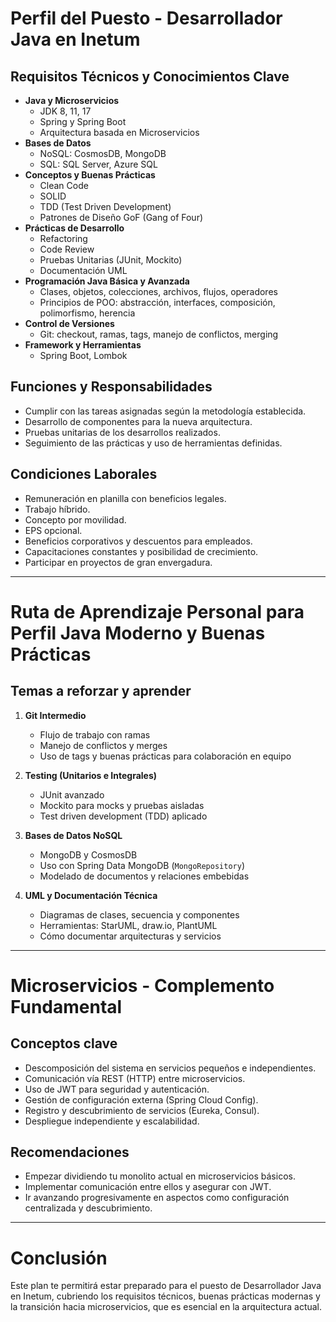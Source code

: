 # Perfil del Puesto - Desarrollador Java en Inetum

## Requisitos Técnicos y Conocimientos Clave

- **Java y Microservicios**
  - JDK 8, 11, 17
  - Spring y Spring Boot
  - Arquitectura basada en Microservicios
- **Bases de Datos**
  - NoSQL: CosmosDB, MongoDB
  - SQL: SQL Server, Azure SQL
- **Conceptos y Buenas Prácticas**
  - Clean Code
  - SOLID
  - TDD (Test Driven Development)
  - Patrones de Diseño GoF (Gang of Four)
- **Prácticas de Desarrollo**
  - Refactoring
  - Code Review
  - Pruebas Unitarias (JUnit, Mockito)
  - Documentación UML
- **Programación Java Básica y Avanzada**
  - Clases, objetos, colecciones, archivos, flujos, operadores
  - Principios de POO: abstracción, interfaces, composición, polimorfismo, herencia
- **Control de Versiones**
  - Git: checkout, ramas, tags, manejo de conflictos, merging
- **Framework y Herramientas**
  - Spring Boot, Lombok

## Funciones y Responsabilidades

- Cumplir con las tareas asignadas según la metodología establecida.
- Desarrollo de componentes para la nueva arquitectura.
- Pruebas unitarias de los desarrollos realizados.
- Seguimiento de las prácticas y uso de herramientas definidas.

## Condiciones Laborales

- Remuneración en planilla con beneficios legales.
- Trabajo híbrido.
- Concepto por movilidad.
- EPS opcional.
- Beneficios corporativos y descuentos para empleados.
- Capacitaciones constantes y posibilidad de crecimiento.
- Participar en proyectos de gran envergadura.

---

# Ruta de Aprendizaje Personal para Perfil Java Moderno y Buenas Prácticas

## Temas a reforzar y aprender

1. **Git Intermedio**
   - Flujo de trabajo con ramas
   - Manejo de conflictos y merges
   - Uso de tags y buenas prácticas para colaboración en equipo

2. **Testing (Unitarios e Integrales)**
   - JUnit avanzado
   - Mockito para mocks y pruebas aisladas
   - Test driven development (TDD) aplicado

3. **Bases de Datos NoSQL**
   - MongoDB y CosmosDB
   - Uso con Spring Data MongoDB (`MongoRepository`)
   - Modelado de documentos y relaciones embebidas

4. **UML y Documentación Técnica**
   - Diagramas de clases, secuencia y componentes
   - Herramientas: StarUML, draw.io, PlantUML
   - Cómo documentar arquitecturas y servicios

---

# Microservicios - Complemento Fundamental

## Conceptos clave

- Descomposición del sistema en servicios pequeños e independientes.
- Comunicación vía REST (HTTP) entre microservicios.
- Uso de JWT para seguridad y autenticación.
- Gestión de configuración externa (Spring Cloud Config).
- Registro y descubrimiento de servicios (Eureka, Consul).
- Despliegue independiente y escalabilidad.

## Recomendaciones

- Empezar dividiendo tu monolito actual en microservicios básicos.
- Implementar comunicación entre ellos y asegurar con JWT.
- Ir avanzando progresivamente en aspectos como configuración centralizada y descubrimiento.

---

# Conclusión

Este plan te permitirá estar preparado para el puesto de Desarrollador Java en Inetum, cubriendo los requisitos técnicos, buenas prácticas modernas y la transición hacia microservicios, que es esencial en la arquitectura actual.

